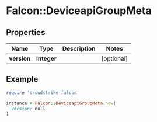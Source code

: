 # Falcon::DeviceapiGroupMeta

## Properties

| Name | Type | Description | Notes |
| ---- | ---- | ----------- | ----- |
| **version** | **Integer** |  | [optional] |

## Example

```ruby
require 'crowdstrike-falcon'

instance = Falcon::DeviceapiGroupMeta.new(
  version: null
)
```

